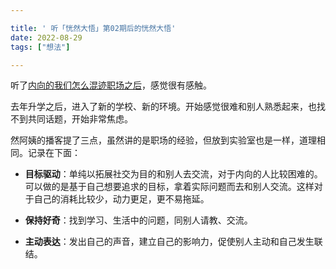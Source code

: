 ```yaml
---

title: ' 听「恍然大悟」第02期后的恍然大悟'
date: 2022-08-29
tags: ["想法"]

---
```


听了[内向的我们怎么混迹职场之后](https://www.xiaoyuzhoufm.com/episode/609565a555847e0df0b4eac4)，感觉很有感触。    

去年升学之后，进入了新的学校、新的环境。开始感觉很难和别人熟悉起来，也找不到共同话题，开始非常焦虑。     

然阿姨的播客提了三点，虽然讲的是职场的经验，但放到实验室也是一样，道理相同。记录在下面：    

* **目标驱动**：单纯以拓展社交为目的和别人去交流，对于内向的人比较困难的。可以做的是基于自己想要追求的目标，拿着实际问题而去和别人交流。这样对于自己的消耗比较少，动力更足，更不易拖延。    

* **保持好奇**：找到学习、生活中的问题，同别人请教、交流。    

* **主动表达**：发出自己的声音，建立自己的影响力，促使别人主动和自己发生联结。